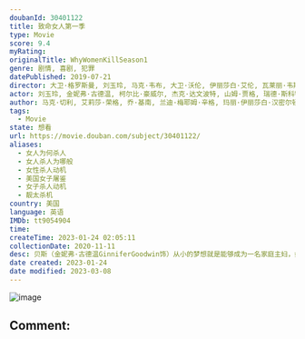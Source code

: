 ```yaml
---
doubanId: 30401122
title: 致命女人第一季
type: Movie
score: 9.4
myRating: 
originalTitle: WhyWomenKillSeason1
genre: 剧情, 喜剧, 犯罪
datePublished: 2019-07-21
director: 大卫·格罗斯曼, 刘玉玲, 马克·韦布, 大卫·沃伦, 伊丽莎白·艾伦, 瓦莱丽·韦斯, 道恩·威尔金森
actor: 刘玉玲, 金妮弗·古德温, 柯尔比·豪威尔, 杰克·达文波特, 山姆·贾格, 瑞德·斯科特, 亚历珊德拉·达达里奥, 赛迪·卡尔瓦诺, 里奥·霍华德, 艾丽莎·科波拉, 凯蒂·芬内朗, 凯文·丹尼尔斯, 琳赛·卡夫, 安娜丽·提普顿, 李丽君, 菲利普·安东尼, 斯科特·波特, 亚当·费拉拉, 斯宾塞·加雷特, 罗伯特·甘特, 莎拉·麦克雷诺, 奥德娅·哈尔维, 皮塔·默格特洛伊德, 马克西姆·奇梅尔科夫西基, 摩根·史密斯, 乔·皮斯托内, 卡洛斯·巴里奥纽沃, 安吉拉·斯普林克尔, 斯蒂芬妮·纳什, 玛莉亚·罗素, 米歇尔·伯纳德, 查理·迪皮尤, 阿米尔·阿布莱拉
author: 马克·切利, 艾莉莎·荣格, 乔·基南, 兰迪·梅耶姆·辛格, 玛丽·伊丽莎白·汉密尔顿, 奥斯汀·古兹曼, 柯蒂斯·凯尔, 格雷格·马林斯, 汉娜·施耐德, 布伦丹·斯蒂芬, 杰夫·斯特劳斯
tags:
  - Movie
state: 想看
url: https://movie.douban.com/subject/30401122/
aliases:
  - 女人为何杀人
  - 女人杀人为哪般
  - 女性杀人动机
  - 美国女子屠鉴
  - 女子杀人动机
  - 靓太杀机
country: 美国
language: 英语
IMDb: tt9054904
time: 
createTime: 2023-01-24 02:05:11
collectionDate: 2020-11-11
desc: 贝斯（金妮弗·古德温GinniferGoodwin饰）从小的梦想就是能够成为一名家庭主妇，如今她嫁给了罗伯特（山姆·贾格SamJaeger饰）为妻，总算是实现了理想。没想到第三者的出现将她...
date created: 2023-01-24
date modified: 2023-03-08
---
```


![image](p2566967861.jpg)

Comment:
---
